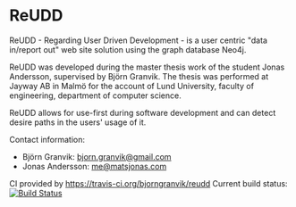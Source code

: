 ReUDD
=====

ReUDD - Regarding User Driven Development - 
is a user centric "data in/report out" web site solution
using the graph database Neo4j.

ReUDD was developed during the master thesis
work of the student Jonas Andersson, supervised by Björn Granvik.
The thesis was performed at Jayway AB in Malmö for the account of
Lund University, faculty of engineering, department of computer
science. 

ReUDD allows for use-first during software development and can
detect desire paths in the users' usage of it.


Contact information:
* Björn Granvik: bjorn.granvik@gmail.com 
* Jonas Andersson: me@matsjonas.com

CI provided by https://travis-ci.org/bjorngranvik/reudd
Current build status:
[![Build Status](https://travis-ci.org/bjorngranvik/reudd.png?branch=master)](https://travis-ci.org/bjorngranvik/reudd)